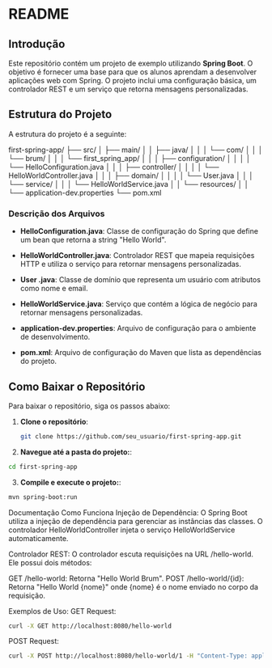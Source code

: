 # README

## Introdução

Este repositório contém um projeto de exemplo utilizando **Spring Boot**. O objetivo é fornecer uma base para que os alunos aprendam a desenvolver aplicações web com Spring. O projeto inclui uma configuração básica, um controlador REST e um serviço que retorna mensagens personalizadas.

## Estrutura do Projeto

A estrutura do projeto é a seguinte:

first-spring-app/
├── src/ 
│   ├── main/ 
│   │   ├── java/ 
│   │   │   └── com/ 
│   │   │       └── brum/ 
│   │   │           └── first_spring_app/ 
│   │   │               ├── configuration/ 
│   │   │               │   └── HelloConfiguration.java 
│   │   │               ├── controller/ 
│   │   │               │   └── HelloWorldController.java 
│   │   │               ├── domain/ 
│   │   │               │   └── User.java 
│   │   │               └── service/ 
│   │   │                   └── HelloWorldService.java 
│   │   └── resources/ 
│   │       └── application-dev.properties 
└── pom.xml 

### Descrição dos Arquivos

- **HelloConfiguration.java**: Classe de configuração do Spring que define um bean que retorna a string "Hello World".
  
- **HelloWorldController.java**: Controlador REST que mapeia requisições HTTP e utiliza o serviço para retornar mensagens personalizadas.

- **User  .java**: Classe de domínio que representa um usuário com atributos como nome e email.

- **HelloWorldService.java**: Serviço que contém a lógica de negócio para retornar mensagens personalizadas.

- **application-dev.properties**: Arquivo de configuração para o ambiente de desenvolvimento.

- **pom.xml**: Arquivo de configuração do Maven que lista as dependências do projeto.

## Como Baixar o Repositório

Para baixar o repositório, siga os passos abaixo:

1. **Clone o repositório**:
   ```bash
   git clone https://github.com/seu_usuario/first-spring-app.git
   ```
   
2. **Navegue até a pasta do projeto:**:
  ```bash
  cd first-spring-app
  ```

3. **Compile e execute o projeto:**:
  ```bash
  mvn spring-boot:run
  ```

Documentação
Como Funciona
Injeção de Dependência: O Spring Boot utiliza a injeção de dependência para gerenciar as instâncias das classes. O controlador HelloWorldController injeta o serviço HelloWorldService automaticamente.

Controlador REST: O controlador escuta requisições na URL /hello-world. Ele possui dois métodos:

GET /hello-world: Retorna "Hello World Brum".
POST /hello-world/{id}: Retorna "Hello World {nome}" onde {nome} é o nome enviado no corpo da requisição.

Exemplos de Uso:
GET Request:
  ```bash
  curl -X GET http://localhost:8080/hello-world
  ```

POST Request:
  ```bash
  curl -X POST http://localhost:8080/hello-world/1 -H "Content-Type: application/json" -d '{"name": "Seu Nome", "email": "seuemail@example.com"}'
  ```
